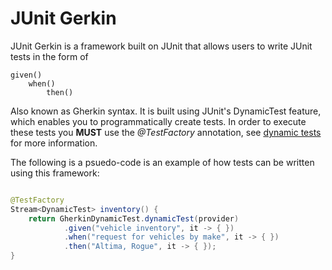 # JUnit Gerkin

JUnit Gerkin is a framework built on JUnit that allows users to write JUnit tests in the form of

```
given()
    when()
        then()
```

Also known as Gherkin syntax. It is built using JUnit's DynamicTest feature, which enables
you to programmatically create tests. In order to execute these tests
you **MUST** use the *@TestFactory* annotation,
see [dynamic tests](https://junit.org/junit5/docs/current/user-guide/#writing-tests-dynamic-tests)
for more information.

The following is a psuedo-code is an example of how tests can be written using
this framework:

```java

@TestFactory
Stream<DynamicTest> inventory() {
    return GherkinDynamicTest.dynamicTest(provider)
            .given("vehicle inventory", it -> { })
            .when("request for vehicles by make", it -> { })
            .then("Altima, Rogue", it -> { });
}
```
 